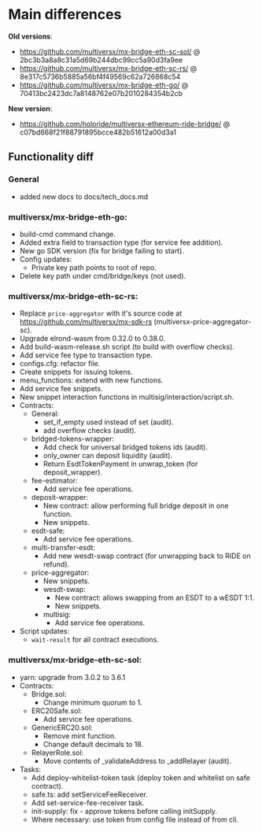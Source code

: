 # Main differences

**Old versions**:
- https://github.com/multiversx/mx-bridge-eth-sc-sol/ @ 2bc3b3a8a8c31a5d69b244dbc99cc5a90d3fa9ee
- https://github.com/multiversx/mx-bridge-eth-sc-rs/ @ 8e317c5736b5885a56bf4f49569c62a726868c54
- https://github.com/multiversx/mx-bridge-eth-go/ @ 70413bc2423dc7a8148762e07b2010284354b2cb

**New version**:
- https://github.com/holoride/multiversx-ethereum-ride-bridge/ @ c07bd668f21f88791895bcce482b51612a00d3a1

## Functionality diff

### General
- added new docs to docs/tech_docs.md

### multiversx/mx-bridge-eth-go:
- build-cmd command change.
- Added extra field to transaction type (for service fee addition).
- New go SDK version (fix for bridge failing to start).
- Config updates:
  - Private key path points to root of repo.
- Delete key path under cmd/bridge/keys (not used).

### multiversx/mx-bridge-eth-sc-rs:
- Replace `price-aggregator` with it's source code at https://github.com/multiversx/mx-sdk-rs (multiversx-price-aggregator-sc).
- Upgrade elrond-wasm from 0.32.0 to 0.38.0.
- Add build-wasm-release.sh script (to build with overflow checks).
- Add service fee type to transaction type.
- configs.cfg: refactor file.
- Create snippets for issuing tokens.
- menu_functions: extend with new functions.
- Add service fee snippets.
- New snippet interaction functions in multisig/interaction/script.sh.
- Contracts:
  - General:
    - set_if_empty used instead of set (audit).
    - add overflow checks (audit).
  - bridged-tokens-wrapper:
    - Add check for universal bridged tokens ids (audit).
    - only_owner can deposit liquidity (audit).
    - Return EsdtTokenPayment in unwrap_token (for deposit_wrapper).
  - fee-estimator:
    - Add service fee operations.
  - deposit-wrapper:
    - New contract: allow performing full bridge deposit in one function.
    - New snippets.
  - esdt-safe:
    - Add service fee operations.
  - multi-transfer-esdt:
    - Add new wesdt-swap contract (for unwrapping back to RIDE on refund).
  - price-aggregator:
    - New snippets.
    - wesdt-swap:
      - New contract: allows swapping from an ESDT to a wESDT 1:1.
      - New snippets.
    - multisig:
      - Add service fee operations.
- Script updates:
  - `wait-result` for all contract executions.

### multiversx/mx-bridge-eth-sc-sol:
- yarn: upgrade from 3.0.2 to 3.6.1
- Contracts:
  - Bridge.sol:
    - Change minimum quorum to 1.
  - ERC20Safe.sol:
    - Add service fee operations.
  - GenericERC20.sol:
    - Remove mint function.
    - Change default decimals to 18.
  - RelayerRole.sol:
    - Move contents of _validateAddress to _addRelayer (audit).
- Tasks:
  - Add deploy-whitelist-token task (deploy token and whitelist on safe contract).
  - safe.ts: add setServiceFeeReceiver.
  - Add set-service-fee-receiver task.
  - init-supply: fix - approve tokens before calling initSupply.
  - Where necessary: use token from config file instead of from cli.
